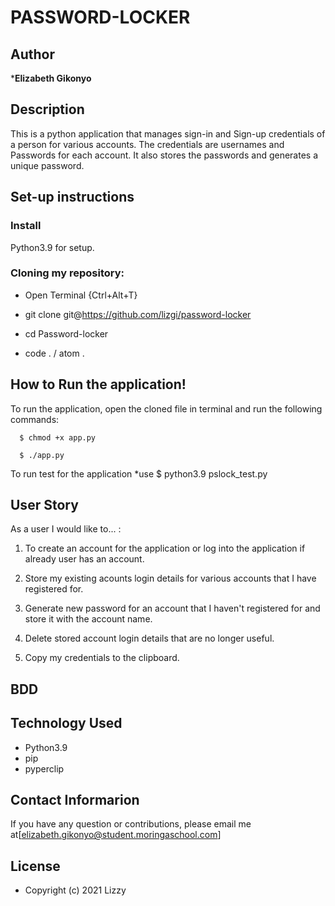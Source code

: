# PASSWORD-LOCKER

## Author
***Elizabeth Gikonyo**

## Description
This is a python application that manages sign-in and Sign-up credentials of a person for various accounts. The credentials are usernames and Passwords for each account. It also stores the passwords and generates a unique password.

## Set-up instructions
### Install
Python3.9 for setup.

### Cloning my repository:
* Open Terminal {Ctrl+Alt+T}

* git clone git@https://github.com/lizgi/password-locker

* cd Password-locker

* code . / atom . 

## How to Run the application!
To run the application, open the cloned file in terminal and run the following commands:

      $ chmod +x app.py

      $ ./app.py

To run test for the application *use $ python3.9 pslock_test.py

## User Story
As a user I would like to... :

1. To create an account for the application or log into the application if already user has an account.

2. Store my existing acounts login details for various accounts that I have registered for.

3. Generate new password for an account that I haven't registered for and store it with the account name.

4. Delete stored account login details that are no longer useful.

5. Copy my credentials to the clipboard.

## BDD







## Technology Used
* Python3.9
* pip
* pyperclip

## Contact Informarion
If you have any question or contributions, please email me at[elizabeth.gikonyo@student.moringaschool.com]

## License


* Copyright (c) 2021 Lizzy

